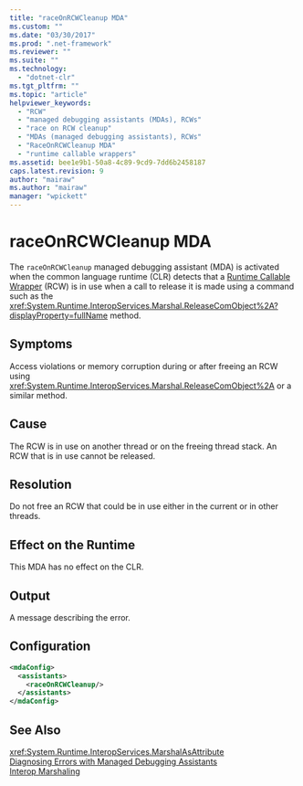 ```yaml
---
title: "raceOnRCWCleanup MDA"
ms.custom: ""
ms.date: "03/30/2017"
ms.prod: ".net-framework"
ms.reviewer: ""
ms.suite: ""
ms.technology: 
  - "dotnet-clr"
ms.tgt_pltfrm: ""
ms.topic: "article"
helpviewer_keywords: 
  - "RCW"
  - "managed debugging assistants (MDAs), RCWs"
  - "race on RCW cleanup"
  - "MDAs (managed debugging assistants), RCWs"
  - "RaceOnRCWCleanup MDA"
  - "runtime callable wrappers"
ms.assetid: bee1e9b1-50a8-4c89-9cd9-7dd6b2458187
caps.latest.revision: 9
author: "mairaw"
ms.author: "mairaw"
manager: "wpickett"
---
```

# raceOnRCWCleanup MDA
The `raceOnRCWCleanup` managed debugging assistant (MDA) is activated when the common language runtime (CLR) detects that a [Runtime Callable Wrapper](../../../docs/framework/interop/runtime-callable-wrapper.md) (RCW) is in use when a call to release it is made using a command such as the <xref:System.Runtime.InteropServices.Marshal.ReleaseComObject%2A?displayProperty=fullName> method.  
  
## Symptoms  
 Access violations or memory corruption during or after freeing an RCW using <xref:System.Runtime.InteropServices.Marshal.ReleaseComObject%2A> or a similar method.  
  
## Cause  
 The RCW is in use on another thread or on the freeing thread stack.  An RCW that is in use cannot be released.  
  
## Resolution  
 Do not free an RCW that could be in use either in the current or in other threads.  
  
## Effect on the Runtime  
 This MDA has no effect on the CLR.  
  
## Output  
 A message describing the error.  
  
## Configuration  
  
```xml  
<mdaConfig>  
  <assistants>  
    <raceOnRCWCleanup/>  
  </assistants>  
</mdaConfig>  
```  
  
## See Also  
 <xref:System.Runtime.InteropServices.MarshalAsAttribute>   
 [Diagnosing Errors with Managed Debugging Assistants](../../../docs/framework/debug-trace-profile/diagnosing-errors-with-managed-debugging-assistants.md)   
 [Interop Marshaling](../../../docs/framework/interop/interop-marshaling.md)
